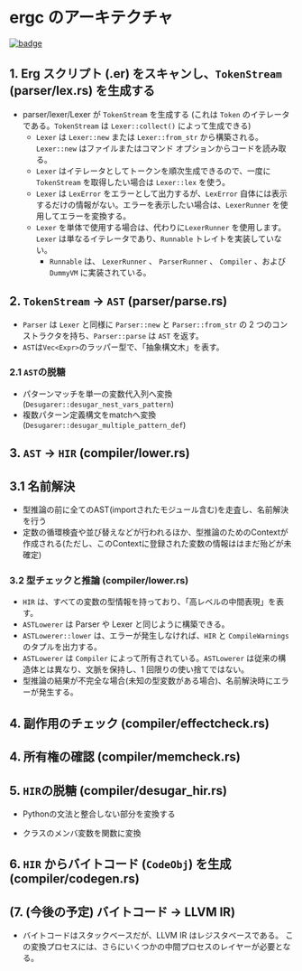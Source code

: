 # ergc のアーキテクチャ

[![badge](https://img.shields.io/endpoint.svg?url=https%3A%2F%2Fgezf7g7pd5.execute-api.ap-northeast-1.amazonaws.com%2Fdefault%2Fsource_up_to_date%3Fowner%3Derg-lang%26repos%3Derg%26ref%3Dmain%26path%3Ddoc/EN/compiler/architecture.md%26commit_hash%3Da711efa99b325ba1012f6897e7b0e2bdb947d8a1)](https://gezf7g7pd5.execute-api.ap-northeast-1.amazonaws.com/default/source_up_to_date?owner=erg-lang&repos=erg&ref=main&path=doc/EN/compiler/architecture.md&commit_hash=a711efa99b325ba1012f6897e7b0e2bdb947d8a1)

## 1. Erg スクリプト (.er) をスキャンし、`TokenStream` (parser/lex.rs) を生成する

* parser/lexer/Lexer が `TokenStream` を生成する (これは `Token` のイテレータである。`TokenStream` は `Lexer::collect()` によって生成できる)
  * `Lexer` は `Lexer::new` または `Lexer::from_str` から構築される。`Lexer::new` はファイルまたはコマンド オプションからコードを読み取る。
  * `Lexer` はイテレータとしてトークンを順次生成できるので、一度に `TokenStream` を取得したい場合は `Lexer::lex` を使う。
  * `Lexer` は `LexError` をエラーとして出力するが、`LexError` 自体には表示するだけの情報がない。エラーを表示したい場合は、`LexerRunner` を使用してエラーを変換する。
  * `Lexer` を単体で使用する場合は、代わりに`LexerRunner` を使用します。`Lexer` は単なるイテレータであり、`Runnable` トレイトを実装していない。
    * `Runnable` は、 `LexerRunner` 、 `ParserRunner` 、 `Compiler` 、および `DummyVM` に実装されている。

## 2. `TokenStream` -> `AST` (parser/parse.rs)

* `Parser` は `Lexer` と同様に `Parser::new` と `Parser::from_str` の 2 つのコンストラクタを持ち、`Parser::parse` は `AST` を返す。
* `AST`は`Vec<Expr>`のラッパー型で、「抽象構文木」を表す。

### 2.1 `AST`の脱糖

* パターンマッチを単一の変数代入列へ変換 (`Desugarer::desugar_nest_vars_pattern`)
* 複数パターン定義構文をmatchへ変換 (`Desugarer::desugar_multiple_pattern_def`)

## 3. `AST` -> `HIR`  (compiler/lower.rs)

## 3.1 名前解決

* 型推論の前に全てのAST(importされたモジュール含む)を走査し、名前解決を行う
* 定数の循環検査や並び替えなどが行われるほか、型推論のためのContextが作成される(ただし、このContextに登録された変数の情報ははまだ殆どが未確定)

### 3.2 型チェックと推論 (compiler/lower.rs)

* `HIR` は、すべての変数の型情報を持っており、「高レベルの中間表現」を表す。
* `ASTLowerer` は Parser や Lexer と同じように構築できる。
* `ASTLowerer::lower` は、エラーが発生しなければ、`HIR` と `CompileWarnings` のタプルを出力する。
* `ASTLowerer` は `Compiler` によって所有されている。`ASTLowerer` は従来の構造体とは異なり、文脈を保持し、1 回限りの使い捨てではない。
* 型推論の結果が不完全な場合(未知の型変数がある場合)、名前解決時にエラーが発生する。

## 4. 副作用のチェック (compiler/effectcheck.rs)

## 4. 所有権の確認 (compiler/memcheck.rs)

## 5. `HIR`の脱糖 (compiler/desugar_hir.rs)

* Pythonの文法と整合しない部分を変換する

* クラスのメンバ変数を関数に変換

## 6. `HIR` からバイトコード (`CodeObj`) を生成 (compiler/codegen.rs)

## (7. (今後の予定) バイトコード -> LLVM IR)

* バイトコードはスタックベースだが、LLVM IR はレジスタベースである。
  この変換プロセスには、さらにいくつかの中間プロセスのレイヤーが必要となる。
